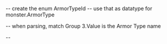 -- create the enum ArmorTypeId
-- use that as datatype for monster.ArmorType

-- when parsing, match Group 3.Value is the Armor Type name

-- 
